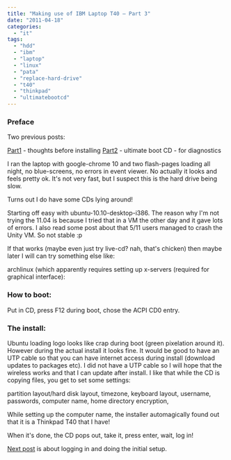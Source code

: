 ```yaml
---
title: "Making use of IBM Laptop T40 – Part 3"
date: "2011-04-18"
categories: 
  - "it"
tags: 
  - "hdd"
  - "ibm"
  - "laptop"
  - "linux"
  - "pata"
  - "replace-hard-drive"
  - "t40"
  - "thinkpad"
  - "ultimatebootcd"
---
```


### Preface

Two previous posts:

[Part1](http://www.guldmyr.com/blog/making-use-of-ibm-laptop-t40-part-1/ "PART1") - thoughts before installing [Part2](http://www.guldmyr.com/blog/making-use-of-ibm-laptop-t40-%E2%80%93-part-2/ "par2") - ultimate boot CD - for diagnostics

I ran the laptop with google-chrome 10 and two flash-pages loading all night, no blue-screens, no errors in event viewer. No actually it looks and feels pretty ok. It's not very fast, but I suspect this is the hard drive being slow.

Turns out I do have some CDs lying around!

Starting off easy with ubuntu-10.10-desktop-i386. The reason why I'm not trying the 11.04 is because I tried that in a VM the other day and it gave lots of errors. I also read some post about that 5/11 users managed to crash the Unity VM. So not stable :p

If that works (maybe even just try live-cd? nah, that's chicken) then maybe later I will can try something else like:

archlinux (which apparently requires setting up x-servers (required for graphical interface):

### How to boot:

Put in CD, press F12 during boot, chose the ACPI CD0 entry.

### The install:

Ubuntu loading logo looks like crap during boot (green pixelation around it). However during the actual install it looks fine. It would be good to have an UTP cable so that you can have internet access during install (download updates to packages etc). I did not have a UTP cable so I will hope that the wireless works and that I can update after install. I like that while the CD is copying files, you get to set some settings:

partition layout/hard disk layout, timezone, keyboard layout, username, passwords, computer name, home directory encryption,

While setting up the computer name, the installer automagically found out that it is a Thinkpad T40 that I have!

When it's done, the CD pops out, take it, press enter, wait, log in!

[Next post](http://www.guldmyr.com/blog/making-use-of-ibm-laptop-t40-%E2%80%93-part-4/ "setting up") is about logging in and doing the initial setup.
